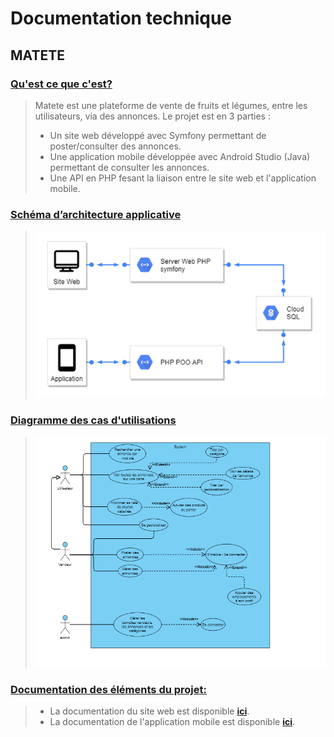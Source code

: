 # Documentation technique

## MATETE

### <ins>Qu'est ce que c'est?</ins>
>Matete est une plateforme de vente de fruits et légumes, entre les utilisateurs, via des annonces. Le projet est en 3 parties :
>- Un site web développé avec Symfony permettant de poster/consulter des annonces.
>- Une application mobile développée avec Android Studio (Java) permettant de consulter les annonces.
>- Une API en PHP fesant la liaison entre le site web et l'application mobile.

### <ins>Schéma d’architecture applicative</ins>
>![](/img/ArchitectureMATETE.PNG)

### <ins>Diagramme des cas d'utilisations</ins>
>![](/img/useCaseMATETE.png)

### <ins>Documentation des éléments du projet:</ins>

>- La documentation du site web est disponible  **[ici](/website)**.
>- La documentation de l'application mobile est disponible  **[ici](/android)**.
